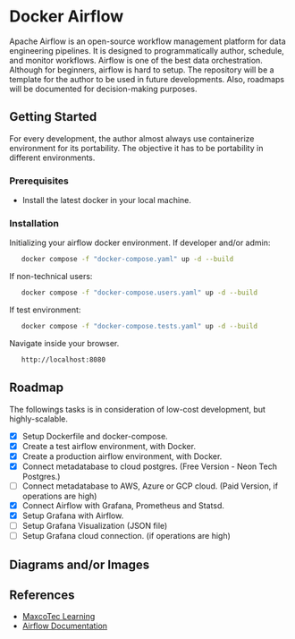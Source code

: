 # Docker Airflow
Apache Airflow is an open-source workflow management platform for data engineering pipelines. It is designed to programmatically author, schedule, and monitor workflows. Airflow is one of the best data orchestration. Although for beginners, airflow is hard to setup. The repository will be a template for the author to be used in future developments. Also, roadmaps will be documented for decision-making purposes.

<!-- GETTING STARTED -->
## Getting Started
For every development, the author almost always use containerize environment for its portability. The objective it has to be portability in different environments.

### Prerequisites
- Install the latest docker in your local machine.

### Installation
Initializing your airflow docker environment. If developer and/or admin:
```sh
   docker compose -f "docker-compose.yaml" up -d --build
   ```
If non-technical users:
```sh
   docker compose -f "docker-compose.users.yaml" up -d --build
   ```
If test environment:
```sh
   docker compose -f "docker-compose.tests.yaml" up -d --build
   ```
Navigate inside your browser.
```sh
   http://localhost:8080
   ```

<!-- ROADMAP -->
## Roadmap
The followings tasks is in consideration of low-cost development, but highly-scalable.
- [x] Setup Dockerfile and docker-compose.
- [x] Create a test airflow environment, with Docker.
- [x] Create a production airflow environment, with Docker.
- [x] Connect metadatabase to cloud postgres. (Free Version - Neon Tech Postgres.)
- [ ] Connect metadatabase to AWS, Azure or GCP cloud. (Paid Version, if operations are high)
- [x] Connect Airflow with Grafana, Prometheus and Statsd.
- [x] Setup Grafana with Airflow.
- [ ] Setup Grafana Visualization (JSON file)
- [ ] Setup Grafana cloud connection. (if operations are high)

<!-- Images and/or Diagrams -->
## Diagrams and/or Images

<!-- REFERENCES -->
## References
* [MaxcoTec Learning](https://www.youtube.com/watch?v=xyeR_uFhnD4)
* [Airflow Documentation](https://airflow.apache.org/docs/apache-airflow/2.7.3/docker-compose.yaml)